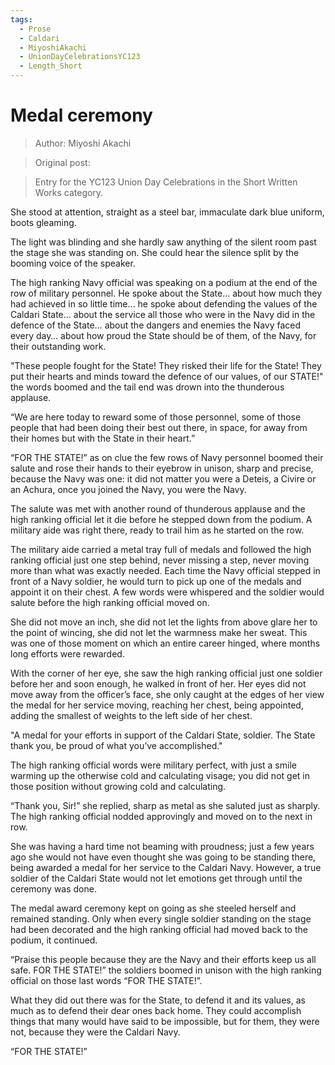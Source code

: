 ```yaml
---
tags:
  - Prose
  - Caldari
  - MiyoshiAkachi
  - UnionDayCelebrationsYC123
  - Length_Short
---
```


# Medal ceremony

> Author: Miyoshi Akachi

> Original post:

> Entry for the YC123 Union Day Celebrations in the Short Written Works category.


She stood at attention, straight as a steel bar, immaculate dark blue uniform, boots gleaming.

The light was blinding and she hardly saw anything of the silent room past the stage she was standing on. She could hear the silence split by the booming voice of the speaker.

The high ranking Navy official was speaking on a podium at the end of the row of military personnel. He spoke about the State… about how much they had achieved in so little time… he spoke about defending the values of the Caldari State… about the service all those who were in the Navy did in the defence of the State… about the dangers and enemies the Navy faced every day… about how proud the State should be of them, of the Navy, for their outstanding work.

"These people fought for the State! They risked their life for the State! They put their hearts and minds toward the defence of our values, of our STATE!" the words boomed and the tail end was drown into the thunderous applause.

“We are here today to reward some of those personnel, some of those people that had been doing their best out there, in space, for away from their homes but with the State in their heart.”

“FOR THE STATE!” as on clue the few rows of Navy personnel boomed their salute and rose their hands to their eyebrow in unison, sharp and precise, because the Navy was one: it did not matter you were a Deteis, a Civire or an Achura, once you joined the Navy, you were the Navy.

The salute was met with another round of thunderous applause and the high ranking official let it die before he stepped down from the podium. A military aide was right there, ready to trail him as he started on the row.

The military aide carried a metal tray full of medals and followed the high ranking official just one step behind, never missing a step, never moving more than what was exactly needed. Each time the Navy official stepped in front of a Navy soldier, he would turn to pick up one of the medals and appoint it on their chest. A few words were whispered and the soldier would salute before the high ranking official moved on.

She did not move an inch, she did not let the lights from above glare her to the point of wincing, she did not let the warmness make her sweat. This was one of those moment on which an entire career hinged, where months long efforts were rewarded.

With the corner of her eye, she saw the high ranking official just one soldier before her and soon enough, he walked in front of her. Her eyes did not move away from the officer’s face, she only caught at the edges of her view the medal for her service moving, reaching her chest, being appointed, adding the smallest of weights to the left side of her chest.

"A medal for your efforts in support of the Caldari State, soldier. The State thank you, be proud of what you’ve accomplished."

The high ranking official words were military perfect, with just a smile warming up the otherwise cold and calculating visage; you did not get in those position without growing cold and calculating.

“Thank you, Sir!” she replied, sharp as metal as she saluted just as sharply. The high ranking official nodded approvingly and moved on to the next in row.

She was having a hard time not beaming with proudness; just a few years ago she would not have even thought she was going to be standing there, being awarded a medal for her service to the Caldari Navy. However, a true soldier of the Caldari State would not let emotions get through until the ceremony was done.

The medal award ceremony kept on going as she steeled herself and remained standing. Only when every single soldier standing on the stage had been decorated and the high ranking official had moved back to the podium, it continued.

“Praise this people because they are the Navy and their efforts keep us all safe. FOR THE STATE!” the soldiers boomed in unison with the high ranking official on those last words “FOR THE STATE!”.

What they did out there was for the State, to defend it and its values, as much as to defend their dear ones back home. They could accomplish things that many would have said to be impossible, but for them, they were not, because they were the Caldari Navy.

“FOR THE STATE!”

